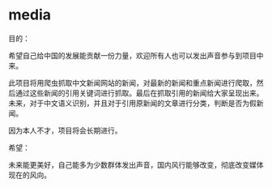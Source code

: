# media
目的：

希望自己给中国的发展能贡献一份力量，欢迎所有人也可以发出声音参与到项目中来。

此项目将用爬虫抓取中文新闻网站的新闻，对最新的新闻和重点新闻进行爬取，然后通过这些新闻的引用关键词进行抓取。最后在抓取引用的新闻给大家呈现出来。 未来，对于中文语义识别，并且对于引用原新闻的文章进行分类，判断是否为假新闻。

因为本人不才，项目将会长期进行。



希望：

未来能更美好，自己能多为少数群体发出声音，国内风行能够改变，彻底改变媒体现在的风向。

